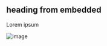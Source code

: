## heading from embedded

Lorem ipsum

![image](https://user-images.githubusercontent.com/43501191/200955106-c9d77c64-eda5-40e6-99fe-8bbeaa8182d9.png)
